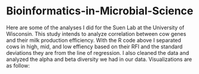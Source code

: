 # Bioinformatics-in-Microbial-Science

Here are some of the analyses I did for the Suen Lab at the University of Wisconsin. This study intends to analyze correlation between cow genes and their milk production efficiency. With the R code above I separated cows in high, mid, and low effiency based on their RFI and the standard deviations they are from the line of regression. I also cleaned the data and analyzed the alpha and beta diversity we had in our data. Visualizations are as follow:
